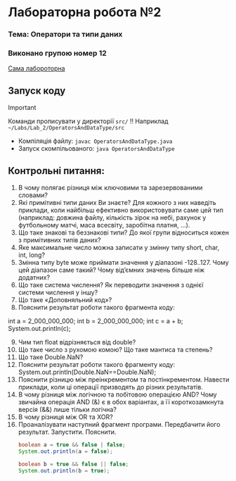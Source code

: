 # Лабораторна робота №2

### Тема: Оператори та типи даних

### Виконано групою номер **12**

[Сама лабороторна](https://docs.google.com/document/d/10tDxzL34iXCWwwIWMhYfdMAL3GBLkGYU/edit)

## Запуск коду

> [!IMPORTANT]
>  Команди прописувати у директорії `src/` ‼️
>  Наприклад  `~/Labs/Lab_2/OperatorsAndDataType/src`


- Компіляція файлу: `javac OperatorsAndDataType.java`
- Запуск скомпільованого: `java OperatorsAndDataType`

##  Контрольні питання:

1. В чому полягає різниця між ключовими та зарезервованими словами?
2. Які примітивні типи даних Ви знаєте? Для кожного з них наведіть приклади, коли найбільш ефективно використовувати саме цей тип (наприклад: довжина файлу, кількість зірок на небі, рахунок у футбольному матчі, маса всесвіту, заробітна платня, ...).
3. Що таке знакові та беззнакові типи? До якої групи відноситься кожен з примітивних типів даних?
4. Яке максимальне число можна записати у змінну типу short, char, int, long?
5. Змінна типу byte може приймати значення у діапазоні -128..127. Чому цей діапазон саме такий? Чому від’ємних значень більше ніж додатних?
6. Що таке система числення? Як переводити значення з однієї системи числення у іншу?
7. Що таке «Доповняльний код»?
8. Пояснити результат роботи такого фрагмента коду:

int a = 2_000_000_000;
int b = 2_000_000_000;
int c = a + b;
System.out.println(c);

9. Чим тип float відрізняється від double?
10. Що таке число з рухомою комою? Що таке мантиса та степень?
11. Що таке Double.NaN?
12. Пояснити результат роботи такого фрагменту коду:
    System.out.println(Double.NaN==Double.NaN);
13. Пояснити різницю між преінкрементом та постінкрементом. Навести приклади, коли ці операції призводять до різних результатів.
14. В чому різниця між логічною та побітовою операцією AND? Чому звичайна операція AND (&) є в обох варіантах, а її короткозамкнута версія (&&) лише тільки логічна?
15. В чому різниця між OR та XOR?
16. Проаналізувати наступний фрагмент програми. Передбачити його результат. Запустити. Пояснити.
    ```Java
    boolean a = true && false | false;
    System.out.println(a = false);
    ```
    ```Java
    boolean b = true && false || false;
    System.out.println(b = true);
    ```
    

